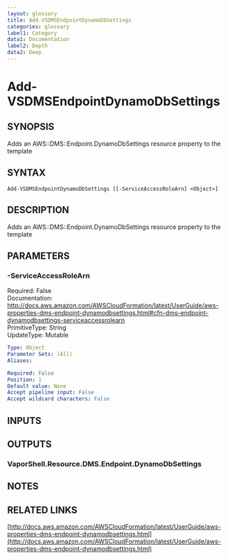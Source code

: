 ```yaml
---
layout: glossary
title: Add-VSDMSEndpointDynamoDbSettings
categories: glossary
label1: Category
data1: Documentation
label2: Depth
data2: Deep
---
```


# Add-VSDMSEndpointDynamoDbSettings

## SYNOPSIS
Adds an AWS::DMS::Endpoint.DynamoDbSettings resource property to the template

## SYNTAX

```
Add-VSDMSEndpointDynamoDbSettings [[-ServiceAccessRoleArn] <Object>]
```

## DESCRIPTION
Adds an AWS::DMS::Endpoint.DynamoDbSettings resource property to the template

## PARAMETERS

### -ServiceAccessRoleArn
Required: False    
Documentation: http://docs.aws.amazon.com/AWSCloudFormation/latest/UserGuide/aws-properties-dms-endpoint-dynamodbsettings.html#cfn-dms-endpoint-dynamodbsettings-serviceaccessrolearn    
PrimitiveType: String    
UpdateType: Mutable

```yaml
Type: Object
Parameter Sets: (All)
Aliases: 

Required: False
Position: 1
Default value: None
Accept pipeline input: False
Accept wildcard characters: False
```

## INPUTS

## OUTPUTS

### VaporShell.Resource.DMS.Endpoint.DynamoDbSettings

## NOTES

## RELATED LINKS

[http://docs.aws.amazon.com/AWSCloudFormation/latest/UserGuide/aws-properties-dms-endpoint-dynamodbsettings.html](http://docs.aws.amazon.com/AWSCloudFormation/latest/UserGuide/aws-properties-dms-endpoint-dynamodbsettings.html)

